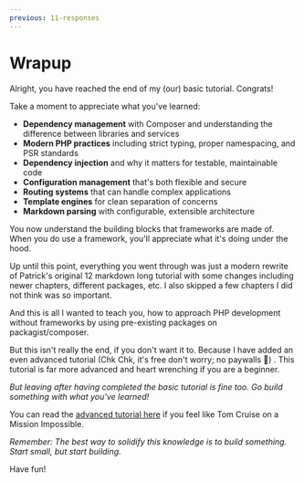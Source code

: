 ```yaml
---
previous: 11-responses
---
```


# Wrapup

Alright, you have reached the end of my (our) basic tutorial. Congrats!

Take a moment to appreciate what you've learned:

- **Dependency management** with Composer and understanding the difference between libraries and services
- **Modern PHP practices** including strict typing, proper namespacing, and PSR standards
- **Dependency injection** and why it matters for testable, maintainable code
- **Configuration management** that's both flexible and secure
- **Routing systems** that can handle complex applications
- **Template engines** for clean separation of concerns
- **Markdown parsing** with configurable, extensible architecture

You now understand the building blocks that frameworks are made of. When you do use a framework, you'll appreciate what it's doing under the hood.

Up until this point, everything you went through was just a modern rewrite of Patrick's original 12 markdown long tutorial with some changes including newer chapters, different packages, etc. I also skipped a few chapters I did not think was so important.

And this is all I wanted to teach you, how to approach PHP development without frameworks by using pre-existing packages on packagist/composer.

But this isn't really the end, if you don't want it to. Because I have added an even advanced tutorial (Chk Chk, it's free don't worry; no paywalls 🤑) . This tutorial is far more advanced and heart wrenching if you are a beginner.

*But leaving after having completed the basic tutorial is fine too. Go build something with what you've learned!*

You can read the [advanced tutorial here](../advanced/README.md) if you feel like Tom Cruise on a Mission Impossible.

*Remember: The best way to solidify this knowledge is to build something. Start small, but start building.*

Have fun!
